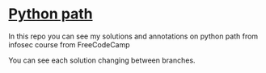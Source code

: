 # [Python path](https://www.freecodecamp.org/learn/information-security/)
In this repo you can see my solutions and annotations on python path from infosec course from FreeCodeCamp

You can see each solution changing between branches.


